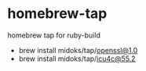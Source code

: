 # homebrew-tap
homebrew tap for ruby-build

- brew install midoks/tap/openssl@1.0
- brew install midoks/tap/icu4c@55.2
